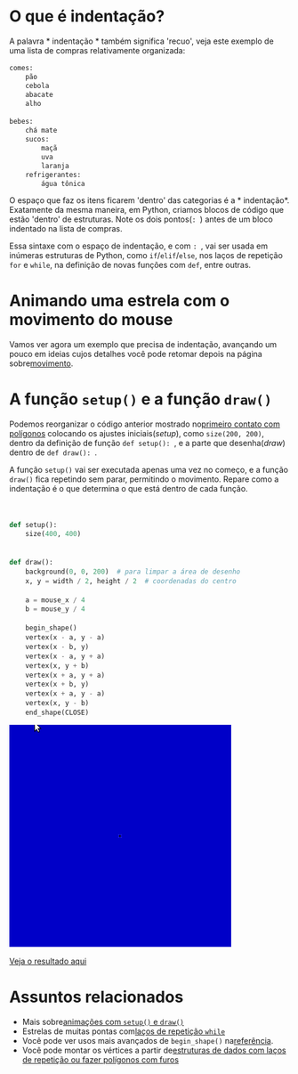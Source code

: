 # O que é indentação?

A palavra * indentação * também significa  'recuo',  veja este exemplo de uma lista de compras relativamente organizada:

```
comes:
    pão
    cebola
    abacate
    alho

bebes:
    chá mate
    sucos:
        maçã
        uva
        laranja
    refrigerantes:
        água tônica
```
O espaço que faz os itens ficarem 'dentro' das categorias é a * indentação*. Exatamente da mesma maneira, em Python, criamos blocos de código que estão 'dentro' de estruturas. Note os dois pontos(`: `) antes de um bloco indentado na lista de compras.

Essa sintaxe com o espaço de indentação, e com `: `, vai ser usada em inúmeras estruturas de Python, como `if`/`elif`/`else`,  nos laços de repetição `for` e `while`, na definição de novas funções com `def`, entre outras.

# Animando uma estrela com o movimento do mouse

Vamos ver agora um exemplo que precisa de indentação, avançando um pouco em ideias cujos detalhes você pode retomar depois na página sobre[movimento](movimento_py.md).

# A função `setup()` e a função `draw()`

Podemos reorganizar o código anterior mostrado no[primeiro contato com polígonos](poligonos_1.md) colocando os ajustes iniciais(*setup*), como  `size(200, 200)`, dentro da definição de função `def setup(): `, e a parte que desenha(*draw*) dentro de `def draw(): `.

A função `setup()` vai ser executada apenas uma vez no começo, e a função `draw()` fica repetindo sem parar, permitindo o movimento. Repare como a indentação é o que determina  o que está dentro de cada função.

```python


def setup():
    size(400, 400)


def draw():
    background(0, 0, 200)  # para limpar a área de desenho
    x, y = width / 2, height / 2  # coordenadas do centro

    a = mouse_x / 4
    b = mouse_y / 4

    begin_shape()
    vertex(x - a, y - a)
    vertex(x - b, y)
    vertex(x - a, y + a)
    vertex(x, y + b)
    vertex(x + a, y + a)
    vertex(x + b, y)
    vertex(x + a, y - a)
    vertex(x, y - b)
    end_shape(CLOSE)


```

<div id = "iframe_DIV" > <img src = "assets/estrela_indentacao.gif" > </div >

<a id="iframe_A" href="https://abav.lugaralgum.com/material-aulas/Processing-Python/assets/indentacao/">Veja o resultado aqui</a>

# Assuntos relacionados

- Mais sobre[animações com `setup()` e `draw()`](movimento_py.md)
- Estrelas de muitas pontas com[laços de repetição `while`](https://github.com/villares/material-aulas/blob/master/Processing-Python/while.md)
- Você pode ver usos mais avançados de `begin_shape()` na[referência](https://py.processing.org/reference/begin_shape.html).
- Você pode montar os vértices a partir de[estruturas de dados com laços de repetição ou fazer polígonos com furos](https://github.com/villares/material-aulas/blob/master/Processing-Python/poligonos_2.md)

